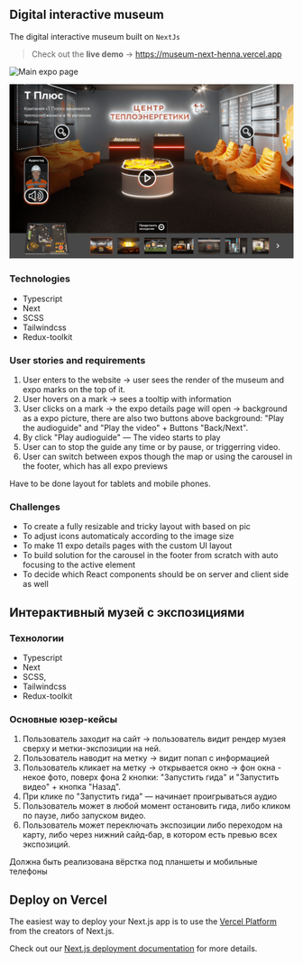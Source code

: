 ## Digital interactive museum

The digital interactive museum built on `NextJs`

> Check out the **live demo** -> https://museum-next-henna.vercel.app

![Main expo page][preview]

![Details expo page][preview-page]

### Technologies

- Typescript
- Next
- SCSS
- Tailwindcss
- Redux-toolkit

### User stories and requirements

1. User enters to the website → user sees the render of the museum and expo marks on the top of it.
2. User hovers on a mark → sees a tooltip with information
3. User clicks on a mark → the expo details page will open → background as a expo picture, there are also two buttons above background: "Play the audioguide" and "Play the video" + Buttons "Back/Next".
4. By click "Play audioguide" — The video starts to play
5. User can to stop the guide any time or by pause, or triggerring video.
6. User can switch between expos though the map or using the carousel in the footer, which has all expo previews

Have to be done layout for tablets and mobile phones.

### Challenges

- To create a fully resizable and tricky layout with based on pic
- To adjust icons automaticaly according to the image size
- To make 11 expo details pages with the custom UI layout
- To build solution for the carousel in the footer from scratch with auto focusing to the active element
- To decide which React components should be on server and client side as well

## Интерактивный музей с экспозициями

### Технологии

- Typescript
- Next
- SCSS,
- Tailwindcss
- Redux-toolkit

### Основные юзер-кейсы

1. Пользователь заходит на сайт → пользователь видит рендер музея сверху и метки-экспозиции на ней.
2. Пользователь наводит на метку → видит попап с информацией
3. Пользователь кликает на метку → открывается окно → фон окна - некое фото, поверх фона 2 кнопки: "Запустить гида" и "Запустить видео" + кнопка "Назад".
4. При клике по "Запустить гида" — начинает проигрываться аудио
5. Пользователь может в любой момент остановить гида, либо кликом по паузе, либо запуском видео.
6. Пользователь может переключать экспозиции либо переходом на карту, либо через нижний сайд-бар, в котором есть превью всех экспозиций.

Должна быть реализована вёрстка под планшеты и мобильные телефоны

## Deploy on Vercel

The easiest way to deploy your Next.js app is to use the [Vercel Platform](https://vercel.com/new?utm_medium=default-template&filter=next.js&utm_source=create-next-app&utm_campaign=create-next-app-readme) from the creators of Next.js.

Check out our [Next.js deployment documentation](https://nextjs.org/docs/deployment) for more details.

[preview]: /src/assets/images/museum-preview.png
[preview-page]: /src/assets/images/museum-preview-page.png
